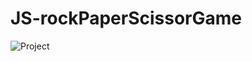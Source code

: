 # JS-rockPaperScissorGame


![Project](https://user-images.githubusercontent.com/109015467/195060018-8f47cf7c-1f43-4acf-bc8c-95974f8adc04.png)
